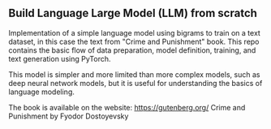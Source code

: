 ## Build Language Large Model (LLM) from scratch

Implementation of a simple language model using bigrams to train on a text dataset, in this case the text from "Crime and Punishment" book. This repo contains the basic flow of data preparation, model definition, training, and text generation using PyTorch.

This model is simpler and more limited than more complex models, such as deep neural network models, but it is useful for understanding the basics of language modeling.

The book is available on the website: https://gutenberg.org/
Crime and Punishment by Fyodor Dostoyevsky